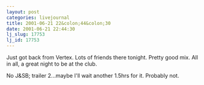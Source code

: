 ```yaml
---
layout: post
categories: livejournal
title: 2001-06-21 22&colon;44&colon;30
date: 2001-06-21 22:44:30
lj_slug: 17753
lj_id: 17753
---
```

Just got back from Vertex. Lots of friends there tonight. Pretty good mix. All in all, a great night to be at the club.  



No J&amp;SB; trailer 2...maybe I'll wait another 1.5hrs for it. Probably not.
